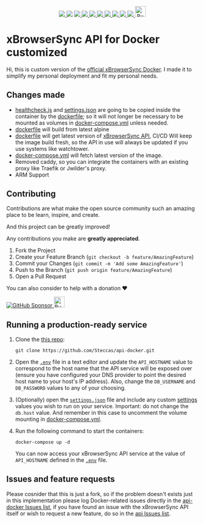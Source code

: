 <p align="center">
  <a href="https://github.com/Steccas/xbs-api-docker/graphs/contributors">
    <img src="https://img.shields.io/github/contributors/Steccas/xbs-api-docker.svg?style=for-the-badge">
  </a>
  <a href="https://github.com/Steccas/xbs-api-docker/network/members"><img src="https://img.shields.io/github/forks/Steccas/xbs-api-docker.svg?style=for-the-badge"></a>
  <a href="https://github.com/Steccas/xbs-api-docker/issues">
      <img src="https://img.shields.io/github/issues/Steccas/xbs-api-docker.svg?style=for-the-badge">
  </a>
  <a href="https://github.com/Steccas/xbs-api-docker/issues">
      <img src="https://img.shields.io/github/issues-closed/Steccas/xbs-api-docker.svg?style=for-the-badge">
  </a>
  <a href="https://github.com/Steccas/xbs-api-docker/stargazers">
    <img src="https://img.shields.io/github/stars/Steccas/xbs-api-docker.svg?style=for-the-badge">
  </a>
  <a href="https://GitHub.com/Steccas/xbs-api-docker/pull">
    <img src="https://img.shields.io/github/issues-pr/Steccas/xbs-api-docker.svg?style=for-the-badge">
  </a>
  <a href="https://GitHub.com/Steccas/xbs-api-docker/pull">
    <img src="https://img.shields.io/github/issues-pr-closed/Steccas/xbs-api-docker.svg?style=for-the-badge">
  </a>
  <a href="https://GitHub.com/Steccas/xbs-api-docker/commit">
    <img src="https://img.shields.io/github/last-commit/Steccas/xbs-api-docker.svg?style=for-the-badge">
  </a>
  <a href="https://GitHub.com/Steccas/xbs-api-docker">
    <img src="https://img.shields.io/github/repo-size/Steccas/xbs-api-docker.svg?style=for-the-badge">
  </a>
  <a href="https://linkedin.com/in/lucasteccanella">
    <img src="https://img.shields.io/badge/-LinkedIn-black.svg?style=for-the-badge&logo=linkedin&colorB=555">
  </a>
  <a href="https://www.buymeacoffee.com/steccas" target="_blank">
    <img src="https://cdn.buymeacoffee.com/buttons/lato-yellow.png" alt="Buy Me A Coffee" height="27.8">
  </a>
</p>

# xBrowserSync API for Docker customized

Hi, this is custom version of the [official xBrowserSync Docker](https://github.com/xbrowsersync/api-docker).
I made it to simplify my personal deployment and fit my personal needs.

## Changes made
- [healthcheck.js](healthcheck.js) and [settings.json](settings.json) are going to be copied inside the container by the [dockerfile](dockerfile); so it will not longer be necessary to be mounted as volumes in [docker-compose.yml](docker-compose.yml) unless needed.
- [dockerfile](dockerfile) will build from latest alpine
- [dockerfile](dockerfile) will get latest version of [xBrowserSync API](https://github.com/xbrowsersync/api), CI/CD Will keep the image build fresh, so the API in use will always be updated if you use systems like watchtower.
- [docker-compose.yml](docker-compose.yml) will fetch latest version of the image.
- Removed caddy, so you can integrate the containers with an existing proxy like Traefik or Jwilder's proxy.
- ARM Support

<!-- CONTRIBUTING -->
## Contributing

Contributions are what make the open source community such an amazing place to be learn, inspire, and create.

And this project can be greatly improved!

Any contributions you make are **greatly appreciated**.

1. Fork the Project
2. Create your Feature Branch (`git checkout -b feature/AmazingFeature`)
3. Commit your Changes (`git commit -m 'Add some AmazingFeature'`)
4. Push to the Branch (`git push origin feature/AmazingFeature`)
5. Open a Pull Request

You can also consider to help with a donation ❤️
<br>

<a href="https://github.com/sponsors/Steccas" target="_blank">
    <img src="https://img.shields.io/badge/sponsor-%23F5F5F5.svg?&style=for-the-badge&logo=github&logoColor=pink" alt="GitHub Sponsor">
</a>
<a href="https://www.buymeacoffee.com/steccas" target="_blank">
    <img src="https://cdn.buymeacoffee.com/buttons/lato-yellow.png" alt="Buy Me A Coffee" height="27.8">
</a>

## Running a production-ready service

  1. Clone the [this repo](https://github.com/Steccas/api-docker):

      ```
      git clone https://github.com/Steccas/api-docker.git
      ```
  
  2. Open the [`.env`](.env) file in a text editor and update the `API_HOSTNAME` value to correspond to the host name that the API service will be exposed over (ensure you have configured your DNS provider to point the desired host name to your host's IP address). Also, change the `DB_USERNAME` and `DB_PASSWORD` values to any of your choosing.

  3. (Optionally) open the [`settings.json`](settings.json) file and include any custom [settings](https://github.com/xbrowsersync/api#3-modify-configuration-settings) values you wish to run on your service. Important: do not change the `db.host` value. And remember in this case to uncomment the volume mounting in [docker-compose.yml](docker-compose.yml).
  
  4. Run the following command to start the containers:

      ```
      docker-compose up -d
      ```

      You can now access your xBrowserSync API service at the value of `API_HOSTNAME` defined in the [`.env`](.env) file.

## Issues and feature requests
Please cosnider that this is just a fork, so if the problem doesn't exists just in this implementation please log Docker-related issues directly in the [api-docker Issues list](https://github.com/xbrowsersync/api-docker/issues), if you have found an issue with the xBrowserSync API itself or wish to request a new feature, do so in the [api Issues list](https://github.com/xbrowsersync/api/issues/).

